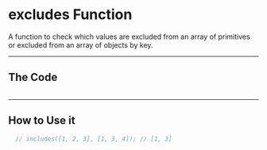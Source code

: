 # excludes Function

A function to check which values are excluded from an array of primitives or excluded from an array of objects by key.

---

## The Code

```typescript

```

---

## How to Use it

```typescript
  // includes([1, 2, 3], [1, 3, 4]); // [1, 3]

```
